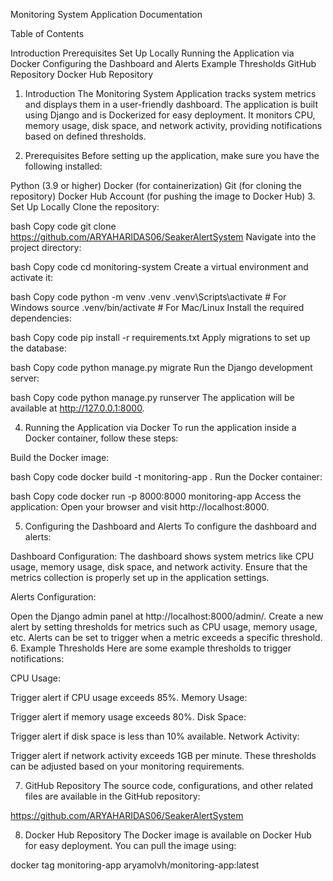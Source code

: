 Monitoring System Application Documentation


Table of Contents


Introduction
Prerequisites
Set Up Locally
Running the Application via Docker
Configuring the Dashboard and Alerts
Example Thresholds
GitHub Repository
Docker Hub Repository
1. Introduction
The Monitoring System Application tracks system metrics and displays them in a user-friendly dashboard. The application is built using Django and is Dockerized for easy deployment. It monitors CPU, memory usage, disk space, and network activity, providing notifications based on defined thresholds.

2. Prerequisites
Before setting up the application, make sure you have the following installed:

Python (3.9 or higher)
Docker (for containerization)
Git (for cloning the repository)
Docker Hub Account (for pushing the image to Docker Hub)
3. Set Up Locally
Clone the repository:

bash
Copy code
git clone https://github.com/ARYAHARIDAS06/SeakerAlertSystem
Navigate into the project directory:

bash
Copy code
cd monitoring-system
Create a virtual environment and activate it:

bash
Copy code
python -m venv .venv
.venv\Scripts\activate   # For Windows
source .venv/bin/activate  # For Mac/Linux
Install the required dependencies:

bash
Copy code
pip install -r requirements.txt
Apply migrations to set up the database:

bash
Copy code
python manage.py migrate
Run the Django development server:

bash
Copy code
python manage.py runserver
The application will be available at http://127.0.0.1:8000.

4. Running the Application via Docker
To run the application inside a Docker container, follow these steps:

Build the Docker image:

bash
Copy code
docker build -t monitoring-app .
Run the Docker container:

bash
Copy code
docker run -p 8000:8000 monitoring-app
Access the application: Open your browser and visit http://localhost:8000.

5. Configuring the Dashboard and Alerts
To configure the dashboard and alerts:

Dashboard Configuration: The dashboard shows system metrics like CPU usage, memory usage, disk space, and network activity. Ensure that the metrics collection is properly set up in the application settings.

Alerts Configuration:

Open the Django admin panel at http://localhost:8000/admin/.
Create a new alert by setting thresholds for metrics such as CPU usage, memory usage, etc.
Alerts can be set to trigger when a metric exceeds a specific threshold.
6. Example Thresholds
Here are some example thresholds to trigger notifications:

CPU Usage:

Trigger alert if CPU usage exceeds 85%.
Memory Usage:

Trigger alert if memory usage exceeds 80%.
Disk Space:

Trigger alert if disk space is less than 10% available.
Network Activity:

Trigger alert if network activity exceeds 1GB per minute.
These thresholds can be adjusted based on your monitoring requirements.

7. GitHub Repository
The source code, configurations, and other related files are available in the GitHub repository:

https://github.com/ARYAHARIDAS06/SeakerAlertSystem

8. Docker Hub Repository
The Docker image is available on Docker Hub for easy deployment. You can pull the image using:

docker tag monitoring-app aryamolvh/monitoring-app:latest
